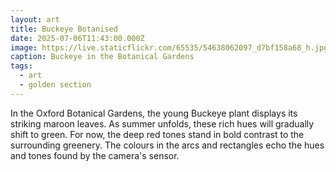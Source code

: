 ```yaml
---
layout: art
title: Buckeye Botanised
date: 2025-07-06T11:43:00.000Z
image: https://live.staticflickr.com/65535/54638062097_d7bf158a68_h.jpg
caption: Buckeye in the Botanical Gardens
tags:
  - art
  - golden section
---
```

In the Oxford Botanical Gardens, the young Buckeye plant displays its striking maroon leaves. As summer unfolds, these rich hues will gradually shift to green. For now, the deep red tones stand in bold contrast to the surrounding greenery. The colours in the arcs and rectangles echo the hues and tones found by the camera's sensor.
